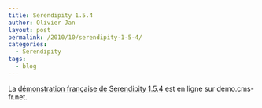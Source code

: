 ```yaml
---
title: Serendipity 1.5.4
author: Olivier Jan
layout: post
permalink: /2010/10/serendipity-1-5-4/
categories:
  - Serendipity
tags:
  - blog
--- 
```


La [démonstration française de Serendipity 1.5.4][1] est en ligne sur demo.cms-fr.net.

 [1]: /demo/serendipity/